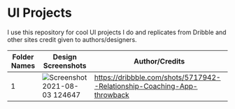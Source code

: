 # UI Projects
I use this repository for cool UI projects I do and replicates from Dribble and other sites credit given to  authors/designers.


| Folder Names| Design Screenshots| Author/Credits| 
|--|--|--|
| 1 |![Screenshot 2021-08-03 124647](https://user-images.githubusercontent.com/37980605/127974185-5bdec7e2-a94e-4afe-a977-c6fef90c6a35.png)|https://dribbble.com/shots/5717942--Relationship-Coaching-App-throwback
